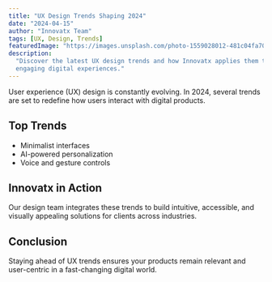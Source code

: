 ```yaml
---
title: "UX Design Trends Shaping 2024"
date: "2024-04-15"
author: "Innovatx Team"
tags: [UX, Design, Trends]
featuredImage: "https://images.unsplash.com/photo-1559028012-481c04fa702d?w=1200&h=675&fit=crop&q=80"
description:
  "Discover the latest UX design trends and how Innovatx applies them to create
  engaging digital experiences."
---
```


User experience (UX) design is constantly evolving. In 2024, several trends are
set to redefine how users interact with digital products.

## Top Trends

- Minimalist interfaces
- AI-powered personalization
- Voice and gesture controls

## Innovatx in Action

Our design team integrates these trends to build intuitive, accessible, and
visually appealing solutions for clients across industries.

## Conclusion

Staying ahead of UX trends ensures your products remain relevant and
user-centric in a fast-changing digital world.
